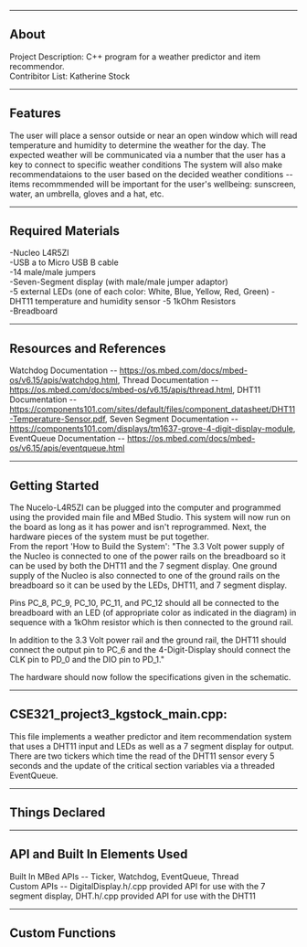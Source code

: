 -------------------
About
-------------------
Project Description: C++ program for a weather predictor and item recommendor.  
Contribitor List: Katherine Stock  


--------------------
Features
--------------------
The user will place a sensor outside or near an open window which will read temperature and humidity to determine the weather for the day. The expected weather will be communicated via a number that the user has a key to connect to specific weather conditions The system will also make recommendataions to the user based on the decided weather conditions -- items recommmended will be important for the user's wellbeing: sunscreen, water, an umbrella, gloves and a hat, etc.

--------------------
Required Materials
--------------------
-Nucleo L4R5ZI  
-USB a to Micro USB B cable   
-14 male/male jumpers   
-Seven-Segment display (with male/male jumper adaptor)  
-5 external LEDs (one of each color: White, Blue, Yellow, Red, Green)
-DHT11 temperature and humidity sensor 
-5 1kOhm Resistors   
-Breadboard   

--------------------
Resources and References
--------------------
Watchdog Documentation -- https://os.mbed.com/docs/mbed-os/v6.15/apis/watchdog.html, Thread Documentation -- https://os.mbed.com/docs/mbed-os/v6.15/apis/thread.html, DHT11 Documentation -- https://components101.com/sites/default/files/component_datasheet/DHT11-Temperature-Sensor.pdf, Seven Segment Documentation -- https://components101.com/displays/tm1637-grove-4-digit-display-module, EventQueue Documentation -- https://os.mbed.com/docs/mbed-os/v6.15/apis/eventqueue.html 

--------------------
Getting Started
--------------------  
The Nucelo-L4R5ZI can be plugged into the computer and programmed using the provided main file and MBed Studio. This system will now run on the board as long as it has power and isn't reprogrammed. Next, the hardware pieces of the system must be put together.  
From the report 'How to Build the System': "The 3.3 Volt power supply of the Nucleo is connected to one of the power rails on the breadboard so it can be used by both the DHT11 and the 7 segment display. One ground supply of the Nucleo is also connected to one of the ground rails on the breadboard so it can be used by the LEDs, DHT11, and 7 segment display.  

Pins PC_8, PC_9, PC_10, PC_11, and PC_12 should all be connected to the breadboard with an LED (of appropriate color as indicated in the diagram) in sequence with a 1kOhm resistor which is then connected to the ground rail.  

In addition to the 3.3 Volt power rail and the ground rail, the DHT11 should connect the output pin to PC_6 and the 4-Digit-Display should connect the CLK pin to PD_0 and the DIO pin to PD_1."  

The hardware should now follow the specifications given in the schematic.

--------------------
CSE321_project3_kgstock_main.cpp:
--------------------
This file implements a weather predictor and item recommendation system that uses a DHT11 input and LEDs as well as a 7 segment display for output. There are two tickers which time the read of the DHT11 sensor every 5 seconds and the update of the critical section variables via a threaded EventQueue. 

----------
Things Declared
----------
  
----------
API and Built In Elements Used
----------
Built In MBed APIs -- Ticker, Watchdog, EventQueue, Thread  
Custom APIs -- DigitalDisplay.h/.cpp provided API for use with the 7 segment display, DHT.h/.cpp provided API for use with the DHT11  


----------
Custom Functions
----------




